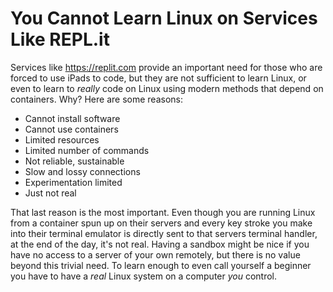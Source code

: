 # You Cannot Learn Linux on Services Like REPL.it

Services like <https://replit.com> provide an important need for those
who are forced to use iPads to code, but they are not sufficient to
learn Linux, or even to learn to *really* code on Linux using modern
methods that depend on containers. Why? Here are some reasons:

* Cannot install software
* Cannot use containers
* Limited resources
* Limited number of commands
* Not reliable, sustainable
* Slow and lossy connections
* Experimentation limited
* Just not real

That last reason is the most important. Even though you are running
Linux from a container spun up on their servers and every key stroke you
make into their terminal emulator is directly sent to that servers
terminal handler, at the end of the day, it's not real. Having a sandbox
might be nice if you have no access to a server of your own remotely,
but there is no value beyond this trivial need. To learn enough to even
call yourself a beginner you have to have a *real* Linux system on a
computer *you* control.
